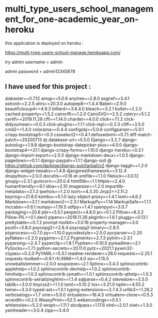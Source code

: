 # multi_type_users_school_management_for_one-academic_year_on-heroku

this application is deployed on heroku :

https://multi-type-users-school-manage.herokuapp.com/

try admin username = admin

 admin password = admin12345678
    
    
## I have used for this project :

alabaster==0.7.12
amqp==5.0.6
anytree==2.8.0
asgiref==3.4.1
astroid==2.2.5
attrs==20.3.0
autopep8==1.4.4
Babel==2.9.0
beautifulsoup4==4.9.3
billiard==3.6.4.0
bleach==3.2.1
bullet==2.2.0
cached-property==1.5.2
cairocffi==1.2.0
CairoSVG==2.5.2
celery==5.1.2
certifi==2019.11.28
cffi==1.14.0
chardet==4.0.0
click==7.1.2
click-didyoumean==0.0.3
click-plugins==1.1.1
click-repl==0.2.0
cliff==3.5.0
cmd2==1.4.0
colorama==0.4.4
configobj==5.0.6
configparser==5.0.1
crispy-bootstrap5==0.3
cssselect2==0.4.1
defusedxml==0.7.1
diff-match-patch==20200713
dj-database-url==0.5.0
Django==3.2.7
django-autoslug==1.9.8
django-bootstrap-datepicker-plus==4.0.0
django-bootstrap4==21.1
django-crispy-forms==1.10.0
django-heroku==0.3.1
django-import-export==2.5.0
django-markdown-deux==1.0.5
django-pagedown==0.1.1
django-paypal==1.1.1
django-suit @ https://github.com/darklow/django-suit/tarball/v2
django-taggit==1.2.0
django-widget-tweaks==1.4.8
djangorestframework==3.12.4
dnspython==2.0.0
docutils==0.16
et-xmlfile==1.1.0
filelock==3.0.12
gnupg==2.3.1
gunicorn==20.0.4
html5lib==1.1
httpie==2.4.0
humanfriendly==9.1
idna==2.10
imagesize==1.2.0
importlib-metadata==2.1.2
ipwhois==1.2.0
isort==4.3.20
Jinja2==2.11.2
keyring==21.8.0
kombu==5.1.0
lazy-object-proxy==1.4.1
lxml==4.6.2
Markdown==3.1.1
markdown2==2.3.1
MarkupPy==1.14
MarkupSafe==1.1.1
mccabe==0.6.1
numpy==1.19.5
odfpy==1.4.1
openpyxl==3.0.7
packaging==20.8
pbr==5.5.1
pexpect==4.8.0
pi==0.1.2
Pillow==8.3.2
Pillow-PIL==0.1.dev0
pipenv==2018.11.26
pkginfo==1.6.1
pluggy==0.13.1
prettytable==0.7.2
prompt-toolkit==3.0.19
property-manager==3.0
psutil==5.8.0
psycopg2==2.8.4
psycopg2-binary==2.8.5
ptyprocess==0.7.0
py==1.10.0
pycodestyle==2.5.0
pycparser==2.20
pyflakes==2.2.0
pygame==2.1.2
Pygments==2.7.3
pylint==2.3.1
pyparsing==2.4.7
pyperclip==1.8.1
Pyphen==0.10.0
pyreadline==2.1
PySocks==1.7.1
python-secrets==20.11.0
pytz==2021.1
pywin32-ctypes==0.2.0
PyYAML==5.3.1
readme-renderer==28.0
requests==2.25.1
requests-toolbelt==0.9.1
rfc3986==1.4.0
six==1.15.0
snowballstemmer==2.0.0
soupsieve==2.1
Sphinx==3.4.3
sphinxcontrib-applehelp==1.0.2
sphinxcontrib-devhelp==1.0.2
sphinxcontrib-htmlhelp==1.0.3
sphinxcontrib-jsmath==1.0.1
sphinxcontrib-qthelp==1.0.3
sphinxcontrib-serializinghtml==1.1.4
sqlparse==0.4.2
stevedore==3.3.0
tablib==3.0.0
tinycss2==1.1.0
toml==0.10.2
tox==3.21.0
tqdm==4.55.2
twine==3.3.0
typed-ast==1.5.1
typing-extensions==3.7.4.3
urllib3==1.26.2
verboselogs==1.7
vine==5.0.0
virtualenv==16.4.3
virtualenv-clone==0.5.3
wcwidth==0.2.5
WeasyPrint==52.5
webencodings==0.5.1
whitenoise==5.2.0
wrapt==1.11.1
xkcdpass==1.17.6
xlrd==2.0.1
xlwt==1.3.0
yamlreader==3.0.4
zipp==3.4.0
